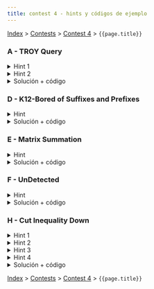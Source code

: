 ```yaml
---
title: contest 4 - hints y códigos de ejemplo
---
```

[Index](../index) > [Contests](../contests) > [Contest 4](../contests#contest-4) > ```{{page.title}}```

### A - TROY Query
<details> 
  <summary>Hint 1</summary>
  Noten que en vez de pensar en la cantidad de veces que cada fila/columna fue actualizada para llegar a la configuración actual, sólo importa la paridad de estas actualizaciones. Es decir, si fueron updateadas una cantidad par o impar de veces.
</details>
<details> 
  <summary>Hint 2</summary>
  Si una celda es igual en ambos TROYS entonces fue actualizada una cantidad par de veces, sólo hay 2 formas de que esto pase, que su fila y columna respectivas ambas hayan sido actualizadas una cantidad par de veces o que ambas hayan sido actualizadas una cantidad impar de veces (de esta forma la suma es par). De la misma forma, si la celda marca distinto entre los TROYS, la suma debe ser impar, por lo que una debe ser impar y la otra par. Piensen en cómo llevar registro de estas implicancias de forma que sea fácil chequear en caso de una contradicción.
</details>
<details> 
  <summary>Solución + código</summary>
  Podemos registrar las implicancias como conjuntos de un Union Find. Es decir, generamos inicialmente 2 (R + C) conjuntos, dos para cada fila y columna, que representan la posibilidad de que sean par o impar. Cuando vemos el valor de una celda unimos los conjuntos correspondientes según el hint 2, de forma que conceptualmente estamos creando conjuntos de posibles valores que si pasan deben hacerlo juntos para no contradecir los registros. Si en algún momento juntamos a una fila o columna par con su misma fila o columna impar entonces tenemos una contradicción, desde ese momento en adelante la respuesta es siempre "No".
  <a href="https://github.com/BenjaminRubio/CompetitiveProgramming/blob/master/Problems/Codeforces/TROYQuery.cpp">Código de ejemplo</a>
</details>

### D - K12-Bored of Suffixes and Prefixes
<details> 
  <summary>Hint</summary>
  Notemos que si mantenemos la matriz con valores correspondientes al número de cada letra (A: 1, B: 2, ...) en vez de la letra en si, la consulta que se pide es equivalente a simplemente la suma en esa región.
</details>
<details> 
  <summary>Solución + código</summary>
  Podemos mantener registro segun el Hint en un Fenwick Tree 2D. Cada update será realizar N updates a lo largo de la fila/columna correspondiente. Cada consulta será devolver la suma en esa región.
  <a href="https://github.com/BenjaminRubio/CompetitiveProgramming/blob/master/Problems/SPOJ/K12-BoredOfSuffixesAndPrefixes.cpp">Código de ejemplo</a>
</details>

### E - Matrix Summation
<details> 
  <summary>Hint</summary>
  Deben ocupar directamente una de las estructuras explicadas en clase en este problema.
</details>
<details> 
  <summary>Solución + código</summary>
  Basta con ocupar directamente un Fenwick Tree 2D para sumas.
  <a href="https://github.com/BenjaminRubio/CompetitiveProgramming/blob/master/Problems/SPOJ/MatrixSumation.cpp">Código de ejemplo</a>
</details>

### F - UnDetected
<details> 
  <summary>Hint</summary>
  Podemos pensar que el momento en que ya no voy a ser capaz de cruzar el campo es cuando los robots activados cubren completamente el campo en una "linea", es decir separan la mitad inferior de la superior. Deben pensar en una forma de ir actualizando una estructura para cada sensor extra que agreguen de forma de poder detectar cuando se forme una barrera rápidamente.
</details>
<details> 
  <summary>Solución + código</summary>
  Podemos pensar en N + 2 conjuntos en un Union Find, uno por cada sensor y uno para el lado izquierdo y derecho del campo. Cada vez que activamos un sensor verificamos si choca con alguno de los lados o con alguno de los sensores activos, en caso de hacerlo unimos los conjuntos correspondientes. Si en algún momento el conjunto correspondiente al borde izquierdo y al derecho son unidos, sabemos que se formó una barrera y ya no se podrá cruzar.
  <a href="https://github.com/BenjaminRubio/CompetitiveProgramming/blob/master/Problems/Kattis/UnDetected.cpp">Código de ejemplo</a>
</details>

### H - Cut Inequality Down
<details> 
  <summary>Hint 1</summary>
  Piensen en una forma de procesar las queries en orden de tal forma que con realizar sólo una pasada por cada momento temporal podamos tener la respuesta a todas las queries.
</details>
<details> 
  <summary>Hint 2</summary>
  Una opción es ir avanzando el tiempo desde el primer mes hasta el último procesando cuando corresponda distintos eventos. Estos pueden ser, el inicio de una query (con su monto inicial), y el fin de una query, donde guardamos el valor actual que tiene la query en ese momento. Debemos poder llevar cuenta del valor luego de las perdidas/ganancias en cada mes, sin pasarnos de los límites.
</details>
<details> 
  <summary>Hint 3</summary>
  Notemos que es muy ineficiente ir sumando la ganancia / pérdida de cada mes a cada query activa, esa solución es cuadrática y no pasa en tiempo, por lo que debemos optimizarla. Una opción es en vez de sumar a cada una, mantener una variable de offset que me guarde las ganancias acumuladas hasta el momento actual, luego el valor que tengo guardado más el offset sería el verdadero valor de la query. Sin embargo también debemos ser capaces de ajustar cuando los valores de las queries activas se pasen de los límites superior o inferior. Una forma de hacer esto es mantener los valores de las queries en un set ordenado, mientras el valor más grande se pase del límite superior, sacamos del set, ajustamos y volvemos a insertar, similar en el límite inferior. Notemos que aún hay problemas de tiempo en esta solución, pues en el peor caso cada query activa se pasa de los límites en cada tiempo, piensen en una forma de no tener que modificar tantas veces el set.
</details>
<details> 
<summary>Hint 4</summary>
  Una opción para arreglar el problema que se evidenció al final del hint 3 es usar un Union Find, de tal forma de sólo guardar en el set un representante de cada conjunto del Union Find. Inicialmente podemos tener tantos conjuntos como Queries, sim embargo cuando sacamos cosas del set que se pasen del límite inferior, sabemos que van a tener el mismo valor de ahí en adelante, por lo tanto nos basta con volver a ingresar sólo uno de los que se hayan pasado, unir los conjuntos en el Union Find y al final de una query se guarda el valor que tiene el índice del padre de la query en el union find. Esto mejora la complejidad pues a lo más se unen una cantidad igual a la cantidad de queries.
</details>
<details> 
  <summary>Solución + código</summary>
  La solución consiste en implementar todas las ideas de los hints. Podemos implementar el orden de las queries en una priority_queue donde ordeno los inicios y términos de queries. Mantendo en cada momento un set de pares ordenados con el valor de cada query activa y su índice, juntamos según el hint 3 si se pasan en algún momento y retorno según corresponda.
  <a href="https://github.com/BenjaminRubio/CompetitiveProgramming/blob/master/Problems/Matcomgrader/CutInequalityDown2.cpp">Código de ejemplo</a>
</details>

<!-- <details> 
  <summary>Hint</summary>   
</details>
<details> 
  <summary>Solución + código</summary>
  <a href="">Código de ejemplo</a>
</details> -->

[Index](../index) > [Contests](../contests) > [Contest 4](../contests#contest-4) > ```{{page.title}}```
